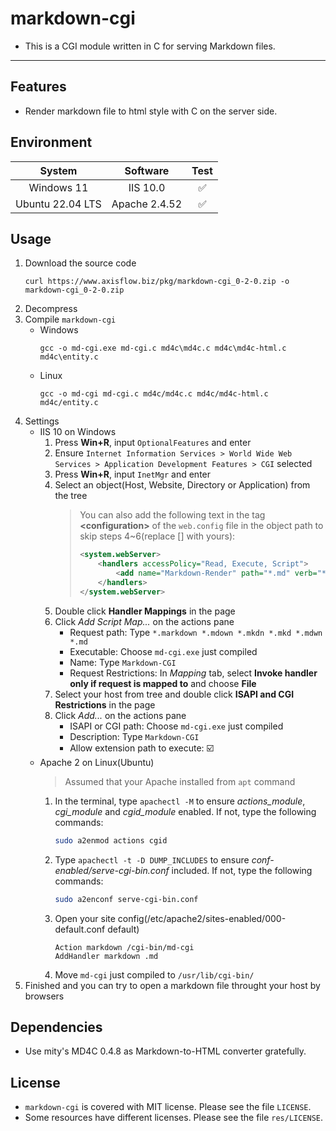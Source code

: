 # **markdown-cgi**
- This is a CGI module written in C for serving Markdown files.
---

## Features
- Render markdown file to html style with C on the server side.

## Environment
| System | Software | Test |
| :----: | :----: | :----: |
| Windows 11 | IIS 10.0 | :white_check_mark: |
| Ubuntu 22.04 LTS | Apache 2.4.52 | :white_check_mark: |

## Usage
1. Download the source code
    ```
    curl https://www.axisflow.biz/pkg/markdown-cgi_0-2-0.zip -o markdown-cgi_0-2-0.zip
    ```
2. Decompress
3. Compile `markdown-cgi`
    - Windows
        ```shell
        gcc -o md-cgi.exe md-cgi.c md4c\md4c.c md4c\md4c-html.c md4c\entity.c
        ```
    - Linux
        ```shell
        gcc -o md-cgi md-cgi.c md4c/md4c.c md4c/md4c-html.c md4c/entity.c
        ```
4. Settings
    - IIS 10 on Windows
        1. Press **Win+R**, input `OptionalFeatures` and enter
        2. Ensure `Internet Information Services > World Wide Web Services > Application Development Features > CGI` selected
        3. Press **Win+R**, input `InetMgr` and enter
        4. Select an object(Host, Website, Directory or Application) from the tree
            > You can also add the following text in the tag **\<configuration\>** of the `web.config` file in the object path to skip steps 4~6(replace [] with yours):
            > ```xml
            > <system.webServer>
            >     <handlers accessPolicy="Read, Execute, Script">
            >         <add name="Markdown-Render" path="*.md" verb="*" modules="CgiModule" scriptProcessor="[Path\to\md-cgi.exe]" resourceType="File" requireAccess="None" />
            >     </handlers>
            > </system.webServer>
            > ```
        5. Double click **Handler Mappings** in the page
        6. Click *Add Script Map...* on the actions pane
            - Request path: Type `*.markdown *.mdown *.mkdn *.mkd *.mdwn *.md`
            - Executable: Choose `md-cgi.exe` just compiled
            - Name: Type `Markdown-CGI`
            - Request Restrictions: In *Mapping* tab, select **Invoke handler only if request is mapped to** and choose **File**
        7. Select your host from tree and double click **ISAPI and CGI Restrictions** in the page
        8. Click *Add...* on the actions pane
            - ISAPI or CGI path: Choose `md-cgi.exe` just compiled
            - Description: Type `Markdown-CGI`
            - Allow extension path to execute: :ballot_box_with_check:
    - Apache 2 on Linux(Ubuntu)
        > Assumed that your Apache installed from `apt` command
        1. In the terminal, type `apachectl -M` to ensure *actions_module*, *cgi_module* and *cgid_module* enabled. If not, type the following commands:
            ```bash
            sudo a2enmod actions cgid
            ```
        2. Type `apachectl -t -D DUMP_INCLUDES` to ensure *conf-enabled/serve-cgi-bin.conf* included. If not, type the following commands:
            ```bash
            sudo a2enconf serve-cgi-bin.conf
            ```
        3. Open your site config(/etc/apache2/sites-enabled/000-default.conf default)
            ```
            Action markdown /cgi-bin/md-cgi
            AddHandler markdown .md
            ```
        4. Move `md-cgi` just compiled to `/usr/lib/cgi-bin/` 
5. Finished and you can try to open a markdown file throught your host by browsers

## Dependencies
- Use mity's MD4C 0.4.8 as Markdown-to-HTML converter gratefully.

## License
- `markdown-cgi` is covered with MIT license. Please see the file `LICENSE`.
- Some resources have different licenses. Please see the file `res/LICENSE`.